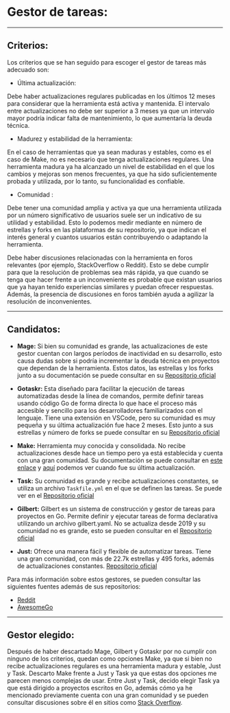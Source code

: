 # Gestor de tareas:

---

## Criterios:

Los criterios que se han seguido para escoger el gestor de tareas más adecuado son:

- Última actualización: 

Debe haber actualizaciones regulares publicadas en los últimos 12 meses para considerar que la herramienta está activa y mantenida. El intervalo entre actualizaciones no debe ser superior a 3 meses ya que un intervalo mayor podría indicar falta de mantenimiento, lo que aumentaría la deuda técnica.

-  Madurez y estabilidad de la herramienta:

En el caso de herramientas que ya sean maduras y estables, como es el caso de Make, no es necesario que tenga actualizaciones regulares. Una herramienta madura ya ha alcanzado un nivel de estabilidad en el que los cambios y mejoras son menos frecuentes, ya que ha sido suficientemente probada y utilizada, por lo tanto, su funcionalidad es confiable.

- Comunidad : 

Debe tener una comunidad amplia y activa ya que una herramienta utilizada por un número significativo de usuarios suele ser un indicativo de su utilidad y estabilidad. Esto lo podemos medir mediante en número de estrellas y forks en las plataformas de su repositorio, ya que indican el interés general y cuantos usuarios están contribuyendo o adaptando la herramienta. 

Debe haber discusiones relacionadas con la herramienta en foros relevantes (por ejemplo, StackOverflow o Reddit). Esto se debe cumplir para que la resolución de problemas sea más rápida, ya que cuando se tenga que hacer frente a un inconveniente es probable que existan usuarios que ya hayan tenido experiencias similares y puedan ofrecer respuestas. Además, la presencia de discusiones en foros  también ayuda a agilizar la resolución de inconvenientes.

---

## Candidatos:

- **Mage:** Si bien su comunidad es grande, las actualizaciones de este gestor cuentan con largos períodos de inactividad en su desarrollo, esto causa dudas sobre si podría incrementar la deuda técnica en proyectos que dependan de la herramienta. Estos datos, las estrellas y los forks junto a su documentación se puede consultar en su [Repositorio oficial](https://github.com/magefile/mage)

- **Gotaskr:** Esta diseñado para facilitar la ejecución de tareas automatizadas desde la línea de comandos, permite definir tareas usando código Go de forma directa lo que hace el proceso más accesible y sencillo para los desarrolladores familiarizados con el lenguaje. Tiene una extensión en VSCode, pero su comunidad es muy pequeña y su última actualización fue hace 2 meses. Esto junto a sus estrellas y número de forks se puede consultar en su [Repositorio oficial](https://github.com/Roemer/gotaskr)

- **Make:** Herramienta muy conocida y consolidada. No recibe actualizaciones desde hace un tiempo pero ya está establecida y cuenta con una gran comunidad. Su documentación se puede consultar en [este enlace](https://www.gnu.org/software/make/manual/make.html) y [aquí](https://lists.gnu.org/archive/html/info-gnu/2023-02/msg00011.html) podemos ver cuando fue su última actualización.

- **Task:**  Su comunidad es grande y recibe actualizaciones constantes, se utiliza un archivo `Taskfile.yml` en el que se definen las tareas. Se puede ver en el [Repositorio oficial](https://github.com/go-task/task)

- **Gilbert:** Gilbert es un sistema de construcción y gestor de tareas para proyectos en Go. Permite definir y ejecutar tareas de forma declarativa utilizando un archivo gilbert.yaml. No se actualiza desde 2019 y su comunidad no es grande, esto se pueden consultar en el [Repositorio oficial](https://github.com/go-gilbert/gilbert) 

- **Just:** Ofrece una manera fácil y flexible de automatizar tareas. Tiene una gran comunidad, con más de 22.7k estrellas y 495 forks, además de actualizaciones constantes. [Repositorio oficial](https://github.com/casey/just)


Para más información sobre estos gestores, se pueden consultar las siguientes fuentes además de sus repositorios:


- [Reddit](https://www.reddit.com/r/golang/search/?q=task+runner&cId=f6cebf5a-fcad-4cee-bd76-bc6493023d7e&iId=a1d557cc-da56-4106-ac2d-7d9178d8a798)
- [AwesomeGo](https://awesome-go.com/)

---

## Gestor elegido:

Después de haber descartado Mage, Gilbert y Gotaskr por no cumplir con ninguno de los criterios, quedan como opciones Make, ya que si bien no recibe actualizaciones regulares es una herramienta madura y estable, Just y Task. Descarto Make frente a Just y Task ya que estas dos opciones me parecen menos complejas de usar. Entre Just y Task, decido elegir Task ya que está dirigido a proyectos escritos en Go, además cómo ya he mencionado previamente cuenta con una gran comunidad y se pueden consultar discusiones sobre él en sitios como [Stack Overflow](https://stackoverflow.com/questions/tagged/taskfile).

